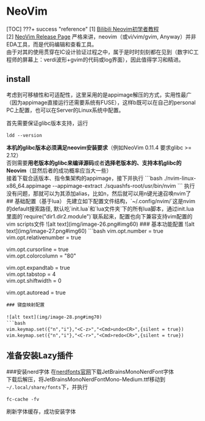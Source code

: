 # <span class="hl warn">NeoVim</span>
[TOC]
???+ success "reference"
    [1] [Bilibili Neovim初学者教程](https://www.bilibili.com/video/BV1N6ZRY7Etj/?spm_id_from=333.1391.0.0&p=5&vd_source=be3fd08fda4ebae5d312804342bfa60d)   
    [2] [NeoVim Release Page](https://github.com/neovim/neovim/releases/)
严格来讲，neovim（或vi/vim/gvim, Anyway）并非EDA工具，而是代码编辑和查看工具。   
由于对其的使用贯穿在IC设计验证过程之中，属于是时时刻刻都在见到（数字IC工程师的屏幕上：verdi波形+gvim的代码或log界面），因此值得学习和精进。

## install  
考虑到可移植性和可适配性，这里采用的是appimage解压的方式，实用性最广（因为appimage直接运行还需要系统有FUSE），这样b既可以在自己的personal PC上配置，也可以在Server的Linux系统中配置。 

首先需要保证glibc版本支持，运行  
```shell
ldd --version
```
<div class="hb warn">
<b>本机的glibc版本必须满足neovim安装要求</b>（例如NeoVim 0.11.4 要求glibc >= 2.12）<br>   
否则需要<b>用老版本的glibc来编译源码</b>或者<b>选择老版本的、支持本机glibc的Neovim</b>（显然后者的成功概率应当大一些）    
</div>
接着下载合适版本、指令集架构的appimage，接下并执行   
```bash
./nvim-linux-x86_64.appimage --appimage-extract
./squashfs-root/usr/bin/nvim
```
执行没有问题，那就可以为其添加alias，比如n，然后就可以用n键光速召唤nvim了   
## 基础配置（基于lua）
先建立如下配置文件结构，`~/.config/nvim/`这是nvim的default搜索路径, 默认吃`init.lua`和`lua文件夹`下的所有lua脚本，通过init.lua里面的`require("dir1.dir2.module")`联系起来，配置也向下兼容支持vim配置的vim scripts文件   
![alt text](img/image-26.png#img60)   
### 基本功能配置
![alt text](img/image-27.png#img60)  
```bash
vim.opt.number = true                                                   
vim.opt.relativenumber = true                                           
                                                                           
vim.opt.cursorline = true                                               
vim.opt.colorcolumn = "80"                                              
                                                                           
vim.opt.expandtab = true                                                
vim.opt.tabstop = 4                                                     
vim.opt.shiftwidth = 0                                                  
                                                                           
vim.opt.autoread = true
```
### 键盘映射配置

![alt text](img/image-28.png#img70)
```bash
vim.keymap.set({"n","i"},"<C-z>","<Cmd>undo<CR>",{silent = true})
vim.keymap.set({"n","i"},"<C-r>","<Cmd>redo<CR>",{silent = true})
```
## 准备安装Lazy插件
###安装nerd字体
在[nerdfonts官网](https://www.nerdfonts.com/font-downloads)下载JetBrainsMonoNerdFont字体       
下载后解压，将JetBrainsMonoNerdFontMono-Medium.ttf移动到`~/.local/share/fonts`下，并执行     
```shell
fc-cache -fv
```
刷新字体缓存，成功安装字体